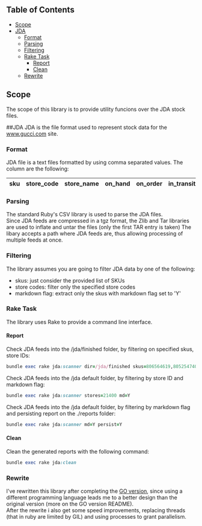 ## Table of Contents
* [Scope](#scope)
* [JDA](#jda)
  * [Format](#format)
  * [Parsing](#parsing)
  * [Filtering](#filtering)
  * [Rake Task](#rake-task)
    * [Report](#report)
    * [Clean](#clean)
  * [Rewrite](#rewrite)

## Scope
The scope of this library is to provide utility funcions over the JDA stock files.

##JDA
JDA is the file format used to represent stock data for the www.gucci.com site.

### Format
JDA file is a text files formatted by using comma separated values. The column are
the following:

| sku | store_code | store_name | on_hand | on_order | in_transit | department_code | department_name | vendor_code | style | color | size_code | description | price | markdown_flag | sale_date | target_stock_level | check_digit |
| :-- | :--------- | :--------- | :------ | :------- | :--------- | :-------------- | :-------------- | :---------- | :---- | :---- | :-------- | :---------- | :---- | :------------ | :-------- | :----------------- | :---------- |

### Parsing
The standard Ruby's CSV library is used to parse the JDA files.  
Since JDA feeds are compressed in a tgz format, the Zlib and Tar libraries are used to inflate and untar the files (only the first TAR entry is taken)
The libary accepts a path where JDA feeds are, thus allowing processing of multiple feeds at once.

### Filtering
The library assumes you are going to filter JDA data by one of the following:
* skus: just consider the provided list of SKUs
* store codes: filter only the specified store codes
* markdown flag: extract only the skus with markdown flag set to 'Y'

### Rake Task
The library uses Rake to provide a command line interface.

#### Report
Check JDA feeds into the /jda/finished folder, by filtering on specified skus, store IDs:
```ruby
bundle exec rake jda:scanner dir=/jda/finished skus=806564619,805254740 stores=20201,20401,21501
```
Check JDA feeds into the /jda default folder, by filtering by store ID and markdown flag:
```ruby
bundle exec rake jda:scanner stores=21400 md=Y
```
Check JDA feeds into the /jda default folder, by filtering by markdown flag and persisting report on the ./reports folder:
```ruby
bundle exec rake jda:scanner md=Y persist=Y
```
#### Clean
Clean the generated reports with the following command:
```ruby
bundle exec rake jda:clean
```

### Rewrite
I've rewritten this library after completing the [GO version](https://github.com/costajob/jda-go), since using a different programming language leads me to a better design than the original version (more on the GO version README).  
After the rewrite i also get some speed improvements, replacing threads (that in
ruby are limited by GIL) and using processes to grant parallelism.
